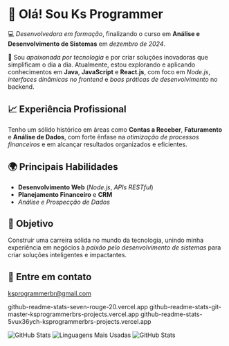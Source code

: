 # 👋 Olá! Sou Ks Programmer  

💻 *Desenvolvedora em formação*, finalizando o curso em **Análise e Desenvolvimento de Sistemas** em *dezembro de 2024*.  

🚀 Sou *apaixonada por tecnologia* e por criar soluções inovadoras que simplificam o dia a dia. Atualmente, estou explorando e aplicando conhecimentos em **Java**, **JavaScript** e **React.js**, com foco em *Node.js*, *interfaces dinâmicas no frontend* e *boas práticas de desenvolvimento* no backend.  

## 📈 Experiência Profissional  
Tenho um sólido histórico em áreas como **Contas a Receber**, **Faturamento** e **Análise de Dados**, com forte ênfase na *otimização de processos financeiros* e em alcançar resultados organizados e eficientes.  

## 🌍 Principais Habilidades  
- **Desenvolvimento Web** (*Node.js*, *APIs RESTful*)  
- **Planejamento Financeiro** e **CRM**  
- *Análise e Prospecção de Dados*  

## 🎯 Objetivo  
Construir uma carreira sólida no mundo da tecnologia, unindo minha experiência em negócios à *paixão pelo desenvolvimento de sistemas* para criar soluções inteligentes e impactantes.  

## 📩 Entre em contato  
ksprogrammerbr@gmail.com 

github-readme-stats-seven-rouge-20.vercel.app
github-readme-stats-git-master-ksprogrammerbrs-projects.vercel.app
github-readme-stats-5vux36ych-ksprogrammerbrs-projects.vercel.app

![GitHub Stats](https://github-readme-stats-seven-rouge-20.vercel.app/api?username=ksprogrammer)
![Linguagens Mais Usadas](https://github-readme-stats-seven-rouge-20.vercel.app/api/top-langs?username=ksprogrammer)
![GitHub Stats](https://github-readme-stats-seven-rouge-20.vercel.app/api?username=ksprogrammer&show_icons=true&theme=dark)





